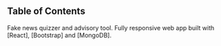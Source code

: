 ## Table of Contents

Fake news quizzer and advisory tool. Fully responsive web app built with [React], [Bootstrap] and [MongoDB].